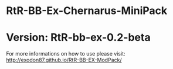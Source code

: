 RtR-BB-Ex-Chernarus-MiniPack
=================
Version: RtR-bb-ex-0.2-beta
=================
For more informations on how to use please visit: http://exodon87.github.io/RtR-BB-EX-ModPack/
